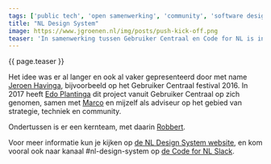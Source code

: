```yaml
---
tags: ['public tech', 'open samenwerking', 'community', 'software design']
title: "NL Design System"
image: https://www.jgroenen.nl/img/posts/push-kick-off.png
teaser: 'In samenwerking tussen Gebruiker Centraal en Code for NL is in 2017 het project NL Design System gelanceerd. Het project heeft twee doelen: een actieve Community of Practice rondom design systems in de overheid en het bevorderen van (een) gedeeld(e) design system tussen verschillende overheidsorganisaties.'
---
```

{{ page.teaser }}

Het idee was er al langer en ook al vaker gepresenteerd door met name [Jeroen Havinga](), bijvoorbeeld op het Gebruiker Centraal festival 2016. In 2017 heeft [Edo Plantinga]() dit project vanuit Gebruiker Centraal op zich genomen, samen met [Marco]() en mijzelf als adviseur op het gebied van strategie, techniek en community.

Ondertussen is er een kernteam, met daarin [Robbert]().

Voor meer informatie kun je kijken op [de NL Design System website](https://www.nldesignsystem.nl), en kom vooral ook naar kanaal #nl-design-system op [de Code for NL Slack](https://praatmee.codefor.nl).
